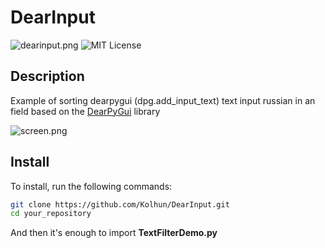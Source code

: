 # DearInput

![dearinput.png](https://github.com/Kolhun/DearInput/blob/main/dearinput.png)
![MIT License](https://img.shields.io/badge/License-MIT-yellow.svg)

## Description

Example of sorting dearpygui (dpg.add_input_text) text input russian in an field based on the [DearPyGui](https://github.com/hoffstadt/DearPyGui) library

![screen.png](https://github.com/Kolhun/DearInput/blob/main/screen.png)

## Install

To install, run the following commands:

```bash
git clone https://github.com/Kolhun/DearInput.git
cd your_repository
```
And then it's enough to import **TextFilterDemo.py**

